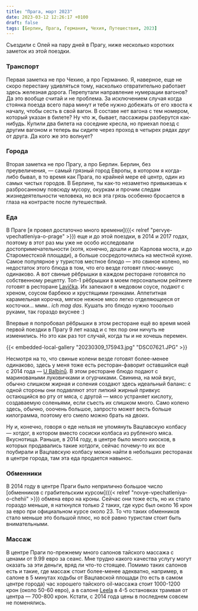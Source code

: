 ```yaml
---
title: "Прага, март 2023"
date: 2023-03-12 12:26:17 +0100
draft: false
tags: [Берлин, Прага, Германия, Чехия, Путешествия, 2023]
---
```

Съездили с Олей на пару дней в Прагу, ниже несколько коротких заметок из этой поездки.

### Транспорт
Первая заметка не про Чехию, а про Германию. Я, наверное, еще не скоро перестану удивляться тому, насколько отвратительно работает здесь железная дорога. Перепутали направление нумерации вагонов? Да это вообще считай и не проблема. За исключением случая когда стоянка поезда всего пара минут и тебе нужно добежать от его хвоста к началу, чтобы сесть в свой вагон. В составе нет вагона с тем номером, который указан в билете? Ну что ж, бывает, пассажиры разберутся как-нибудь. Купили два билета на соседние кресла, но приехал поезд с другим вагоном и теперь вы сидите через проход в четырех рядах друг от друга. Да кого же это волнует?

### Города
Вторая заметка не про Прагу, а про Берлин. Берлин, без преувеличения, &mdash; самый грязный город Европы, в котором я когда-либо бывал, в то время как Прага, по крайней мере её центр, один из самых чистых городов. В Берлине, ты как-то незаметно привыкаешь к разбросанному повсюду мусору, окуркам и прочим следам жизнедеятельности человека, но вся эта грязь особенно бросается в глаза на контрасте после путешествий.

### Еда
В Праге [я провел достаточно много времени]({{< relref "pervye-vpechatleniya-o-prage" >}}) еще и до этой поездки, в 2014 и 2017 годах, поэтому в этот раз мы уже не особо исследовали достопримечательности (хотя, конечно, дошли и до Карлова моста, и до Староместской площади), а больше сосредоточились на местной кухне. Самое популярное у туристов местное блюдо &mdash; это свиное колено, но недостаток этого блюда в том, что его везде готовят плюс-минус одинаково. А вот свиные рёбрышки в каждом ресторане готовятся по собственному рецепту. Топ-1 рёбрышки в моем персональном рейтинге готовят в ресторане [Lavička](https://www.restaurace-lavicka.cz). Их запекают в медовом соусе, подают с хреном, соусом барбекю и хрустящими гренками. Аппетитная карамельная корочка, мягкое нежное мясо легко отделяющееся от косточки... ммм.. _ich mag das_. Кушать это блюдо нужно тооолько руками, так гораздо вкуснее :) 

Впервые я попробовал рёбрышки в этом ресторане ещё во время моей первой поездки в Прагу 9 лет назад и с тех пор они ничуть не изменились. Но это как раз тот случай, когда ты и не хочешь перемен.

{{< embedded-local-gallery "20230309_175943.jpg" "DSC07621.JPG" >}}

Несмотря на то, что свиные колени везде готовят более-менее одинаково, здесь у меня тоже есть ресторан-фаворит оставшийся ещё с 2014 года &mdash; [U Balbínů](https://www.ubalbinu.cz). В этом ресторане блюдо подают с мариноваными луковичками и огурчиками. Свинина, на мой вкус, обычно слишком жирная и соления создают здесь идеальный баланс: с одной стороны они подавляют этот липкий жирный привкус остающийся во рту от мяса, с другой &mdash; мясо устраняет кислоту, создаваемую соленьями, если съесть их слишком много. Само колено здесь, обычно, ооочень большое, запросто может весть больше килограмма, поэтому его смело можно брать на двоих.

Ну и, конечно, говоря о еде нельзя не упомянуть Вацлавскую колбасу &mdash; хотдог, в котором вместо сосиски колбаса из рубленого мяса. Вкуснотища. Раньше, в 2014 году, в центре было много киосков, в которых продавались такие хотдоги, сейчас почему-то их все поубирали и Вацлавскую колбасу можно найти в небольших ресторанах в центре города, там эта еда продается навынос. 

### Обменники
В 2014 году в центре Праги было неприлично большое число [обменников с грабительским курсом]({{< relref "novye-vpechatleniya-o-chehii" >}}) обмена евро на кроны. Сейчас они тоже есть, но их стало гораздо меньше, я наткнулся только 2 таких, где курс был около 16 крон за евро при официальном курсе около 23. То что таких обменников стало меньше это большой плюс, но всё равно туристам стоит быть внимательными.

### Массаж
В центре Праги по-прежнему много салонов тайского массажа с ценами от 9.99 евро за сеанс. Мне трудно какого качества услугу могут оказать за эти деньги, вряд ли что-то стоящее. Помимо таких салонов есть и такие, где массаж стоит более-менее адекватно, например, в салоне в 5 минутах ходьбы от Вацлавской площади (то есть в самом центре города) час хорошего тайского oil-массажа стоит 1000-1200 крон (около 50-60 евро), а в салоне [Leela](http://www.leela.cz/) в 4-5 остановках трамвая от центра &mdash; 700-800 крон. Кстати, с 2014 года цены в последнем совсем не поменялись. 
<!--more-->